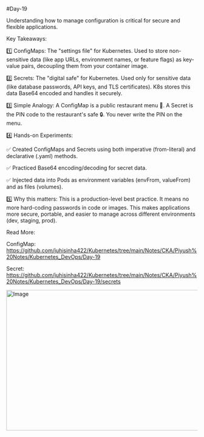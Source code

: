 #Day-19

Understanding how to manage configuration is critical for secure and flexible applications.

Key Takeaways: 

1️⃣ ConfigMaps: The "settings file" for Kubernetes. Used to store non-sensitive data (like app URLs, environment names, or feature flags) as key-value pairs, decoupling them from your container image. 

2️⃣ Secrets: The "digital safe" for Kubernetes. Used only for sensitive data (like database passwords, API keys, and TLS certificates). K8s stores this data Base64 encoded and handles it securely.

3️⃣ Simple Analogy: A ConfigMap is a public restaurant menu 📜. A Secret is the PIN code to the restaurant's safe 🔒. You never write the PIN on the menu. 

4️⃣ Hands-on Experiments: 

✅ Created ConfigMaps and Secrets using both imperative (from-literal) and declarative (.yaml) methods. 

✅ Practiced Base64 encoding/decoding for secret data. 

✅ Injected data into Pods as environment variables (envFrom, valueFrom) and as files (volumes).

5️⃣ Why this matters: This is a production-level best practice. It means no more hard-coding passwords in code or images. This makes applications more secure, portable, and easier to manage across different environments (dev, staging, prod).

Read More: 

ConfigMap: https://github.com/juhisinha422/Kubernetes/tree/main/Notes/CKA/Piyush%20Notes/Kubernetes_DevOps/Day-19

Secret: https://github.com/juhisinha422/Kubernetes/tree/main/Notes/CKA/Piyush%20Notes/Kubernetes_DevOps/Day-19/secrets

<img width="590" height="371" alt="Image" src="https://github.com/user-attachments/assets/40d26fca-9564-4789-81dd-8419f00bd45c" />
